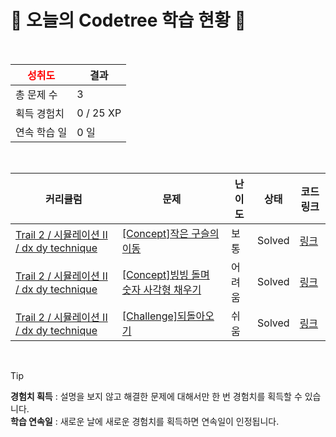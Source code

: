 # 🌲 오늘의 Codetree 학습 현황 🌲

<br />

| <span style="color:red;display:block;text-align:center;"> **성취도**</span> | 결과 |
|---|---|
| 총 문제 수 | 3 |
| 획득 경험치 | 0 / 25 XP |
| 연속 학습 일 | 0 일 |

<br />

|커리큘럼|문제|난이도|상태|코드 링크|
|---|---|---|---|---|
|[Trail 2 / 시뮬레이션 II / dx dy technique](https://https://en.codetree.ai/trail-info/novice-mid/)|[[Concept]작은 구슬의 이동](https://https://en.codetree.ai/trails/complete/curated-cards/intro-small-marble-movement/)|보통|Solved|[링크](https://github.com/coouir/codetree-TILs/blob/main/250108/%EC%9E%91%EC%9D%80%20%EA%B5%AC%EC%8A%AC%EC%9D%98%20%EC%9D%B4%EB%8F%99/small-marble-movement.cpp)|
|[Trail 2 / 시뮬레이션 II / dx dy technique](https://https://en.codetree.ai/trail-info/novice-mid/)|[[Concept]빙빙 돌며 숫자 사각형 채우기](https://https://en.codetree.ai/trails/complete/curated-cards/intro-snail-number-square/)|어려움|Solved|[링크](https://github.com/coouir/codetree-TILs/blob/main/250108/%EB%B9%99%EB%B9%99%20%EB%8F%8C%EB%A9%B0%20%EC%88%AB%EC%9E%90%20%EC%82%AC%EA%B0%81%ED%98%95%20%EC%B1%84%EC%9A%B0%EA%B8%B0/snail-number-square.cpp)|
|[Trail 2 / 시뮬레이션 II / dx dy technique](https://https://en.codetree.ai/trail-info/novice-mid/)|[[Challenge]되돌아오기](https://https://en.codetree.ai/trails/complete/curated-cards/challenge-come-back/)|쉬움|Solved|[링크](https://github.com/coouir/codetree-TILs/blob/main/250108/%EB%90%98%EB%8F%8C%EC%95%84%EC%98%A4%EA%B8%B0/come-back.cpp)|


<br />

> [!TIP]
> **경험치 획득** : 설명을 보지 않고 해결한 문제에 대해서만 한 번 경험치를 획득할 수 있습니다.  
> **학습 연속일** : 새로운 날에 새로운 경험치를 획득하면 연속일이 인정됩니다.

